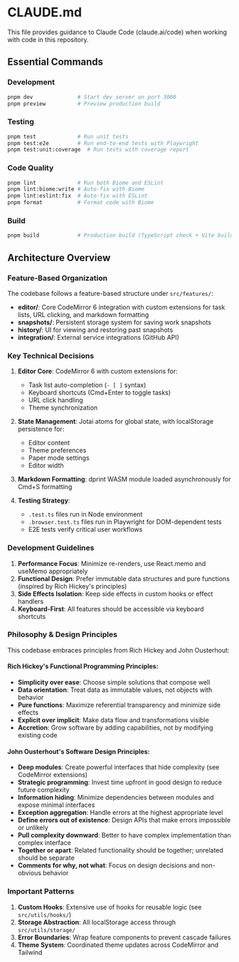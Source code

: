 # CLAUDE.md

This file provides guidance to Claude Code (claude.ai/code) when working with code in this repository.

## Essential Commands

### Development
```bash
pnpm dev              # Start dev server on port 3000
pnpm preview          # Preview production build
```

### Testing
```bash
pnpm test             # Run unit tests
pnpm test:e2e         # Run end-to-end tests with Playwright
pnpm test:unit:coverage  # Run tests with coverage report
```

### Code Quality
```bash
pnpm lint             # Run both Biome and ESLint
pnpm lint:biome:write # Auto-fix with Biome
pnpm lint:eslint:fix  # Auto-fix with ESLint
pnpm format           # Format code with Biome
```

### Build
```bash
pnpm build            # Production build (TypeScript check + Vite build)
```

## Architecture Overview

### Feature-Based Organization
The codebase follows a feature-based structure under `src/features/`:
- **editor/**: Core CodeMirror 6 integration with custom extensions for task lists, URL clicking, and markdown formatting
- **snapshots/**: Persistent storage system for saving work snapshots
- **history/**: UI for viewing and restoring past snapshots
- **integration/**: External service integrations (GitHub API)

### Key Technical Decisions

1. **Editor Core**: CodeMirror 6 with custom extensions for:
   - Task list auto-completion (`- [ ]` syntax)
   - Keyboard shortcuts (Cmd+Enter to toggle tasks)
   - URL click handling
   - Theme synchronization

2. **State Management**: Jotai atoms for global state, with localStorage persistence for:
   - Editor content
   - Theme preferences
   - Paper mode settings
   - Editor width

3. **Markdown Formatting**: dprint WASM module loaded asynchronously for Cmd+S formatting

4. **Testing Strategy**:
   - `.test.ts` files run in Node environment
   - `.browser.test.ts` files run in Playwright for DOM-dependent tests
   - E2E tests verify critical user workflows

### Development Guidelines

1. **Performance Focus**: Minimize re-renders, use React.memo and useMemo appropriately
2. **Functional Design**: Prefer immutable data structures and pure functions (inspired by Rich Hickey's principles)
3. **Side Effects Isolation**: Keep side effects in custom hooks or effect handlers
4. **Keyboard-First**: All features should be accessible via keyboard shortcuts

### Philosophy & Design Principles

This codebase embraces principles from Rich Hickey and John Ousterhout:

#### Rich Hickey's Functional Programming Principles:
- **Simplicity over ease**: Choose simple solutions that compose well
- **Data orientation**: Treat data as immutable values, not objects with behavior
- **Pure functions**: Maximize referential transparency and minimize side effects
- **Explicit over implicit**: Make data flow and transformations visible
- **Accretion**: Grow software by adding capabilities, not by modifying existing code

#### John Ousterhout's Software Design Principles:
- **Deep modules**: Create powerful interfaces that hide complexity (see CodeMirror extensions)
- **Strategic programming**: Invest time upfront in good design to reduce future complexity
- **Information hiding**: Minimize dependencies between modules and expose minimal interfaces
- **Exception aggregation**: Handle errors at the highest appropriate level
- **Define errors out of existence**: Design APIs that make errors impossible or unlikely
- **Pull complexity downward**: Better to have complex implementation than complex interface
- **Together or apart**: Related functionality should be together; unrelated should be separate
- **Comments for why, not what**: Focus on design decisions and non-obvious behavior

### Important Patterns

1. **Custom Hooks**: Extensive use of hooks for reusable logic (see `src/utils/hooks/`)
2. **Storage Abstraction**: All localStorage access through `src/utils/storage/`
3. **Error Boundaries**: Wrap feature components to prevent cascade failures
4. **Theme System**: Coordinated theme updates across CodeMirror and Tailwind
